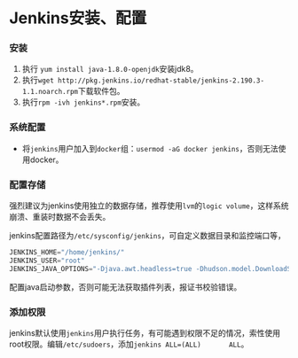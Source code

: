 # Jenkins安装、配置

### 安装

1. 执行 ```yum install java-1.8.0-openjdk```安装jdk8。
2. 执行```wget http://pkg.jenkins.io/redhat-stable/jenkins-2.190.3-1.1.noarch.rpm```下载软件包。
3. 执行```rpm -ivh jenkins*.rpm```安装。

### 系统配置

- 将```jenkins```用户加入到```docker```组：```usermod -aG docker jenkins```，否则无法使用docker。

### 配置存储

强烈建议为jenkins使用独立的数据存储，推荐使用```lvm```的```logic volume```，这样系统崩溃、重装时数据不会丢失。

jenkins配置路径为```/etc/sysconfig/jenkins```，可自定义数据目录和监控端口等，

```powershell
JENKINS_HOME="/home/jenkins/"
JENKINS_USER="root"
JENKINS_JAVA_OPTIONS="-Djava.awt.headless=true -Dhudson.model.DownloadService.noSignatureCheck=true"
```

配置java启动参数，否则可能无法获取插件列表，报证书校验错误。

### 添加权限

jenkins默认使用```jenkins```用户执行任务，有可能遇到权限不足的情况，索性使用root权限。编辑```/etc/sudoers```，添加```jenkins ALL=(ALL)       ALL```。

